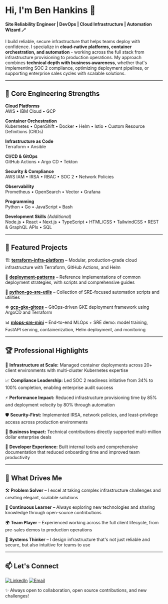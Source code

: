 # Hi, I'm Ben Hankins 👋

**Site Reliability Engineer | DevOps | Cloud Infrastructure | Automation Wizard 🪄**

I build reliable, secure infrastructure that helps teams deploy with confidence. I specialize in **cloud-native platforms, container orchestration, and automation** - working across the full stack from infrastructure provisioning to production operations. My approach combines **technical depth with business awareness**, whether that's implementing SOC 2 compliance, optimizing deployment pipelines, or supporting enterprise sales cycles with scalable solutions.

---

## 🚀 Core Engineering Strengths

**Cloud Platforms**  
AWS • IBM Cloud • GCP

**Container Orchestration**  
Kubernetes • OpenShift • Docker • Helm • Istio • Custom Resource Definitions (CRDs)

**Infrastructure as Code**  
Terraform • Ansible

**CI/CD & GitOps**  
GitHub Actions • Argo CD • Tekton

**Security & Compliance**  
AWS IAM • IRSA • RBAC • SOC 2 • Network Policies

**Observability**  
Prometheus • OpenSearch • Vector • Grafana

**Programming**  
Python • Go • JavaScript • Bash

**Development Skills** *(Additional)*  
Node.js • React • Next.js • TypeScript • HTML/CSS • TailwindCSS • REST & GraphQL APIs • SQL

---

## 📌 Featured Projects

🏗️ **[terraform-infra-platform](https://github.com/WBHankins93/terraform-infra-platform)** – Modular, production-grade cloud infrastructure with Terraform, GitHub Actions, and Helm

🚀 **[deployment-patterns](https://github.com/WBHankins93/deployment-patterns)** – Reference implementations of common deployment strategies, with scripts and comprehensive guides

🐍 **[python-go-sre-utils](https://github.com/WBHankins93/python-go-sre-utils)** – Collection of SRE-focused automation scripts and utilities

☸️ **[gcp-gke-gitops](https://github.com/WBHankins93/gcp-gke-gitops)** – GitOps-driven GKE deployment framework using ArgoCD and Terraform

📊 **[mlops-sre-mini](https://github.com/WBHankins93/mlops-sre-mini)** – End-to-end MLOps + SRE demo: model training, FastAPI serving, containerization, Helm deployment, and monitoring

---

## 🏆 Professional Highlights

🎯 **Infrastructure at Scale:** Managed container deployments across 20+ client environments with multi-cluster Kubernetes expertise

📈 **Compliance Leadership:** Led SOC 2 readiness initiative from 34% to 100% completion, enabling enterprise audit success

⚡ **Performance Impact:** Reduced infrastructure provisioning time by 85% and deployment velocity by 80% through automation

🛡️ **Security-First:** Implemented IRSA, network policies, and least-privilege access across production environments

💼 **Business Impact:** Technical contributions directly supported multi-million dollar enterprise deals

🔧 **Developer Experience:** Built internal tools and comprehensive documentation that reduced onboarding time and improved team productivity

---

## 🌟 What Drives Me

🛠 **Problem Solver** – I excel at taking complex infrastructure challenges and creating elegant, scalable solutions

🌱 **Continuous Learner** – Always exploring new technologies and sharing knowledge through open-source contributions

🌍 **Team Player** – Experienced working across the full client lifecycle, from pre-sales demos to production operations

🎨 **Systems Thinker** – I design infrastructure that's not just reliable and secure, but also intuitive for teams to use

---

## 📫 Let's Connect

[![LinkedIn](https://img.shields.io/badge/LinkedIn-0077B5?style=for-the-badge&logo=linkedin&logoColor=white)](https://linkedin.com/in/your-profile)
[![Email](https://img.shields.io/badge/Email-D14836?style=for-the-badge&logo=gmail&logoColor=white)](mailto:benhankins.work@gmail.com)

✨ Always open to collaboration, open source contributions, and new challenges!
